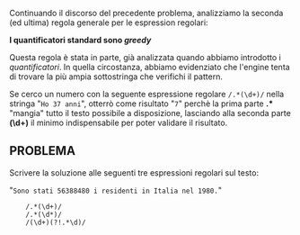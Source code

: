 Continuando il discorso del precedente problema, analizziamo la seconda (ed ultima) regola generale per le espression regolari:

**I quantificatori standard sono _greedy_**

Questa regola è stata in parte, già analizzata quando abbiamo introdotto i _quantificatori_.
In quella circostanza, abbiamo evidenziato che l'engine tenta di trovare la più ampia sottostringa che verifichi il pattern.

Se cerco un numero con la seguente espressione regolare `/.*(\d+)/` nella stringa "`Ho 37 anni`", otterrò come risultato "`7`" perchè la prima parte **.\***
 "mangia" tutto il testo possibile a disposizione, lasciando alla seconda parte **(\d+)** il minimo indispensabile per poter validare il risultato.   

## PROBLEMA
Scrivere la soluzione alle seguenti tre espressioni regolari sul testo:

"`Sono stati 56388480 i residenti in Italia nel 1980.`"

```
    /.*(\d+)/
    /.*(\d*)/
    /(\d+)(?!.*\d)/
```
